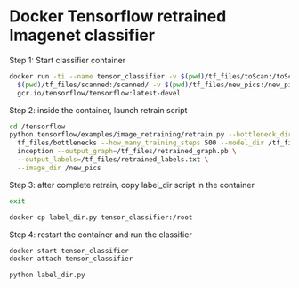 # Docker Tensorflow retrained Imagenet classifier

Step 1: Start classifier container

```sh
docker run -ti --name tensor_classifier -v $(pwd)/tf_files/toScan:/toScan/ -v \
  $(pwd)/tf_files/scanned:/scanned/ -v $(pwd)/tf_files/new_pics:/new_pics/ \
  gcr.io/tensorflow/tensorflow:latest-devel
```

Step 2: inside the container, launch retrain script

```sh
cd /tensorflow
python tensorflow/examples/image_retraining/retrain.py --bottleneck_dir=/ \
  tf_files/bottlenecks --how_many_training_steps 500 --model_dir /tf_files/ \
  inception --output_graph=/tf_files/retrained_graph.pb \
  --output_labels=/tf_files/retrained_labels.txt \
  --image_dir /new_pics
```


Step 3: after complete retrain, copy label_dir script in the container

```sh
exit

docker cp label_dir.py tensor_classifier:/root
```

Step 4: restart the container and run the classifier
```sh
docker start tensor_classifier
docker attach tensor_classifier

python label_dir.py
```


